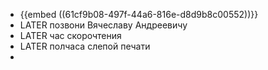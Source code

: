 - {{embed ((61cf9b08-497f-44a6-816e-d8d9b8c00552))}}
- LATER позвони Вячеславу Андреевичу
- LATER час скорочтения
- LATER полчаса слепой печати
-